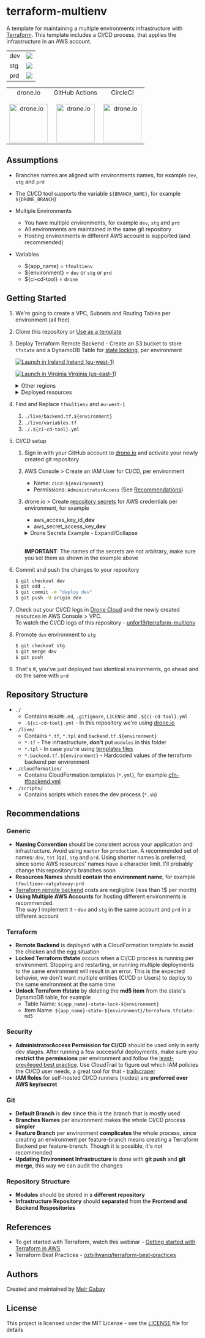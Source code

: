 # terraform-multienv

A template for maintaining a multiple environments infrastructure with [Terraform](https://www.terraform.io/). This template includes a CI/CD process, that applies the infrastructure in an AWS account.

<table>
   <tr>
      <td>dev</td><td><a href="https://cloud.drone.io/unfor19/terraform-multienv"><img src="https://cloud.drone.io/api/badges/unfor19/terraform-multienv/status.svg?ref=refs/heads/dev" /></a></td>
   </tr>
   <tr>
      <td>stg</td><td><a href="https://cloud.drone.io/unfor19/terraform-multienv"><img src="https://cloud.drone.io/api/badges/unfor19/terraform-multienv/status.svg?ref=refs/heads/stg" /></a></td>
   </tr>
   <tr>
      <td>prd</td><td><a href="https://cloud.drone.io/unfor19/terraform-multienv"><img src="https://cloud.drone.io/api/badges/unfor19/terraform-multienv/status.svg?ref=refs/heads/prd" /></a></td>
   </tr>
</table>

<table>
   <tr>
      <td align="center">drone.io<br><br>
         <a href="https://cloud.drone.io/unfor19/terraform-multienv"><img width="100px" height="100px" src="https://bargs.link/assets/droneio-logo.png" alt="drone.io" /></a>
      </td>
      <td align="center">GitHub Actions<br><br>
         <a href="https://github.com/unfor19/terraform-multienv/actions"><img width="100px" height="100px" src="https://bargs.link/assets/githubactions-logo.png" alt="drone.io" /></a>
      </td>
      <td align="center">CircleCI<br><br>
         <a href="https://app.circleci.com/pipelines/github/unfor19/terraform-multienv"><img width="100px" height="100px" src="https://bargs.link/assets/circleci-logo.png" alt="drone.io" /></a>
      </td>
   </tr>
</table>

## Assumptions

- Branches names are aligned with environments names, for example `dev`, `stg` and `prd`
- The CI/CD tool supports the variable `${BRANCH_NAME}`, for example `${DRONE_BRANCH}`

- Multiple Environments

  - You have multiple environments, for example `dev`, `stg` and `prd`
  - All environments are maintained in the same git repository
  - Hosting environments in different AWS account is supported (and recommended)

- Variables

  - \${app_name} = `tfmultienv`
  - \${environment} = `dev` or `stg` or `prd`
  - \${ci-cd-tool} = `drone`

## Getting Started

1. We're going to create a VPC, Subnets and Routing Tables per environment (all free)
1. Clone this repository or [Use as a template](https://github.com/unfor19/terraform-multienv/generate)
1. Deploy Terraform Remote Backend - Create an S3 bucket to store `tfstate` and a DynamoDB Table for [state locking](https://www.terraform.io/docs/state/locking.html), per environment

   [![Launch in Ireland](https://s3.amazonaws.com/cloudformation-examples/cloudformation-launch-stack.png) Ireland (eu-west-1)](https://eu-west-1.console.aws.amazon.com/cloudformation/home?region=eu-west-1#/stacks/quickcreate?templateURL=https://unfor19-tfmultienv.s3-eu-west-1.amazonaws.com/cloudformation/cfn-tfbackend.yml)

   [![Launch in Virginia](https://s3.amazonaws.com/cloudformation-examples/cloudformation-launch-stack.png) Virginia (us-east-1)](https://us-east-1.console.aws.amazon.com/cloudformation/home?region=us-east-1#/stacks/quickcreate?templateURL=https://unfor19-tfmultienv.s3-eu-west-1.amazonaws.com/cloudformation/cfn-tfbackend.yml)

   <details><summary>
   Other regions
   </summary>

   To deploy in other regions, replace AWS_REGION with the region's code.

   `https://AWS_REGION.console.aws.amazon.com/cloudformation/home?region=AWS_REGION#/stacks/quickcreate?templateURL=https://unfor19-tfmultienv.s3-eu-west-1.amazonaws.com/cloudformation/cfn-tfbackend.yml`

   </details>

   <details><summary>
   Deployed resources
   </summary>

   1. S3 Bucket
      - Name: `${app_name}-state-${environment}`
      - Versioning: `Enabled`
      - Access: `Block All`
   1. DynamoDB Table
      - Name: `${app_name}-state-lock-${environment}`
      - Primary Key (partition key): `LockID`
      - Billing Mode: `PROVISIONED`
      - Read/Write capacity: `1`

   </details>

1. Find and Replace `tfmultienv` and `eu-west-1`
   1. `./live/backend.tf.${environment}`
   1. `./live/variables.tf`
   1. `./.${ci-cd-tool}.yml`
1. CI/CD setup

   1. Sign in with your GitHub account to [drone.io](https://cloud.drone.io/login) and activate your newly created git repository
   1. AWS Console > Create an IAM User for CI/CD, per environment

      - Name: `cicd-${environment}`
      - Permissions: `AdministratorAccess` (See [Recommendations](https://github.com/unfor19/terraform-multienv#security))

   1. drone.io > Create [repository secrets](https://docs.drone.io/secret/repository/) for AWS credentials per environment, for example

      - aws_access_key_id\_**dev**
      - aws_secret_access_key\_**dev**

       <details><summary>
       Drone Secrets Example - Expand/Collapse
       </summary>

      ![drone-secrets-example](https://unfor19-tfmultienv.s3-eu-west-1.amazonaws.com/assets/drone-secrets-example.png)

         </details>

      <br>**IMPORTANT**: The names of the secrets are not arbitrary, make sure you set them as shown in the example above

1. Commit and push the changes to your repository

   ```bash
   $ git checkout dev
   $ git add .
   $ git commit -m "deploy dev"
   $ git push -U origin dev
   ```

1. Check out your CI/CD logs in [Drone Cloud](https://cloud.drone.io) and the newly created resources in AWS Console > VPC.<br>To watch the CI/CD logs of this repository - [unfor19/terraform-multienv](https://cloud.drone.io/unfor19/terraform-multienv/9/1/2)

1. Promote `dev` environment to `stg`

   ```bash
   $ git checkout stg
   $ git merge dev
   $ git push
   ```

1. That's it, you've just deployed two identical environments, go ahead and do the same with `prd`

## Repository Structure

- `./`
  - Contains `README.md`, `.gitignore`, `LICENSE` and `.${ci-cd-tool}.yml`
  - `.${ci-cd-tool}.yml` - In this repository we're using [drone.io](https://drone.io)
- `./live/`
  - Contains `*.tf`, `*.tpl` and `backend.tf.${environment}`
  - `*.tf` - The infrastructure, **don't** put `modules` in this folder
  - `*.tpl` - In case you're using [templates files](https://www.terraform.io/docs/configuration/functions/templatefile.html)
  - `*.backend.tf.${environment}` - Hardcoded values of the terraform backend per environment
- `./cloudformation/`
  - Contains CloudFormation templates (`*.yml`), for example [cfn-tfbackend.yml](https://github.com/unfor19/terraform-multienv/blob/dev/cloudformation/cfn-tfbackend.yml)
- `./scripts/`
  - Contains scripts which eases the dev process (`*.sh`)

## Recommendations

### Generic

- **Naming Convention** should be consistent across your application and infrastructure. Avoid using `master` for `production`. A recommended set of names: `dev`, `tst` (qa), `stg` and `prd`. Using shorter names is preferred, since some AWS resources' names have a character limit. I'll probably change this repository's branches soon
- **Resources Names** should **contain the environment name**, for example `tfmultienv-natgateway-prd`
- [Terraform remote backend](https://www.terraform.io/docs/backends/types/s3.html) costs are negligible (less than 1\$ per month)
- **Using Multiple AWS Accounts** for hosting different environments is recommended.<br>The way I implement it - `dev` and `stg` in the same account and `prd` in a different account

### Terraform

- **Remote Backend** is deployed with a CloudFormation template to avoid the chicken and the egg situation
- **Locked Terraform tfstate** occurs when a CI/CD process is running per environment. Stopping and restarting, or running multiple deployments to the same environment will result in an error. This is the expected behavior, we don't want multiple entities (CI/CD or Users) to deploy to the same environment at the same time
- **Unlock Terraform tfstate** by deleting the **md5 item** from the state's DynamoDB table, for example
  - Table Name: `${app_name}-state-lock-${environment}`
  - Item Name: `${app_name}-state-${environment}/terraform.tfstate-md5`

### Security

- **AdministratorAccess Permission for CI/CD** should be used only in early dev stages. After running a few successful deployments, make sure you **restrict the permissions** per environment and follow the [least-previleged best practice](https://docs.aws.amazon.com/IAM/latest/UserGuide/best-practices.html#grant-least-privilege). Use CloudTrail to figure out which IAM policies the CI/CD user needs, a great tool for that - [trailscraper](https://github.com/flosell/trailscraper)
- **IAM Roles** for self-hosted CI/CD runners (nodes) are **preferred over AWS key/secret**

### Git

- **Default Branch** is **dev** since this is the branch that is mostly used
- **Branches Names** per environment makes the whole CI/CD process **simpler**
- **Feature Branch** per environment **complicates** the whole process, since creating an environment per feature-branch means creating a Terraform Backend per feature-branch. Though it is possible, it's not recommended
- **Updating Environment Infrastructure** is done with **git push** and **git merge**, this way we can audit the changes

### Repository Structure

- **Modules** should be stored in a **different repository**
- **Infrastructure Repository** should **separated** from the **Frontend and Backend Respositories**

## References

- To get started with Terraform, watch this webinar - [Getting started with Terraform in AWS
  ](https://www.youtube.com/watch?v=cBDmoC7QonA)
- Terraform Best Practices - [ozbillwang/terraform-best-practices](https://github.com/ozbillwang/terraform-best-practices)

## Authors

Created and maintained by [Meir Gabay](https://github.com/unfor19)

## License

This project is licensed under the MIT License - see the [LICENSE](https://github.com/unfor19/terraform-multienv/blob/master/LICENSE) file for details
